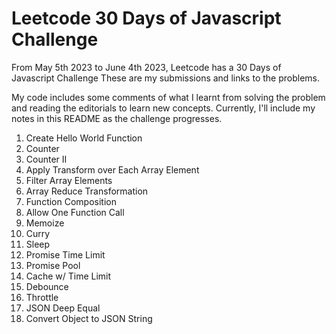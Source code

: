 # Leetcode 30 Days of Javascript Challenge
From May 5th 2023 to June 4th 2023, Leetcode has a 30 Days of Javascript Challenge
These are my submissions and links to the problems.

My code includes some comments of what I learnt from solving the problem and reading the editorials to learn new concepts.
Currently, I'll include my notes in this README as the challenge progresses.

1. Create Hello World Function
2. Counter
3. Counter II
4. Apply Transform over Each Array Element
5. Filter Array Elements
6. Array Reduce Transformation
7. Function Composition
8. Allow One Function Call
9. Memoize
10. Curry
11. Sleep
12. Promise Time Limit
13. Promise Pool
14. Cache w/ Time Limit
15. Debounce
16. Throttle
17. JSON Deep Equal
18. Convert Object to JSON String